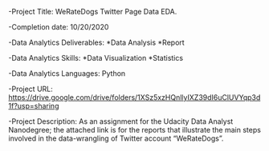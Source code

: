 -Project Title: WeRateDogs Twitter Page Data EDA.

-Completion date: 10/20/2020

-Data Analytics Deliverables:
 *Data Analysis
 *Report

-Data Analytics Skills:
*Data Visualization
*Statistics

-Data Analytics Languages: Python

-Project URL: https://drive.google.com/drive/folders/1XSz5xzHQnllyIXZ39dI6uClUVYqp3d1f?usp=sharing

-Project Description:
As an assignment for the Udacity Data Analyst Nanodegree; the attached link is for the reports that illustrate the main steps involved in the data-wrangling of Twitter account “WeRateDogs”.
